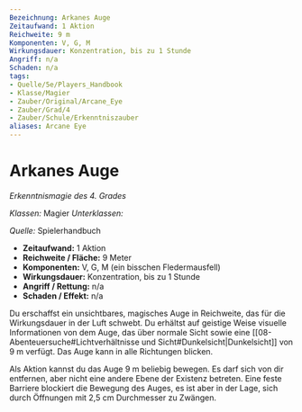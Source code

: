 ```yaml
---
Bezeichnung: Arkanes Auge
Zeitaufwand: 1 Aktion
Reichweite: 9 m
Komponenten: V, G, M
Wirkungsdauer: Konzentration, bis zu 1 Stunde
Angriff: n/a
Schaden: n/a
tags: 
- Quelle/5e/Players_Handbook
- Klasse/Magier
- Zauber/Original/Arcane_Eye
- Zauber/Grad/4
- Zauber/Schule/Erkenntniszauber
aliases: Arcane Eye
---
```

# Arkanes Auge
_Erkenntnismagie des 4. Grades_

_Klassen:_ Magier
_Unterklassen:_

_Quelle:_ Spielerhandbuch

- **Zeitaufwand:** 1 Aktion
- **Reichweite / Fläche:** 9 Meter
- **Komponenten:** V, G, M (ein bisschen Fledermausfell)
- **Wirkungsdauer:** Konzentration, bis zu 1 Stunde
- **Angriff / Rettung:** n/a
- **Schaden / Effekt:** n/a

Du erschaffst ein unsichtbares, magisches Auge in Reichweite, das für die Wirkungsdauer in der Luft schwebt. Du erhältst auf geistige Weise visuelle Informationen von dem Auge, das über normale Sicht sowie eine [[08-Abenteuersuche#Lichtverhältnisse und Sicht#Dunkelsicht|Dunkelsicht]] von 9 m verfügt. Das Auge kann in alle Richtungen blicken.

Als Aktion kannst du das Auge 9 m beliebig bewegen. Es darf sich von dir entfernen, aber nicht eine andere Ebene der Existenz betreten. Eine feste Barriere blockiert die Bewegung des Auges, es ist aber in der Lage, sich durch Öffnungen mit 2,5 cm Durchmesser zu Zwängen.